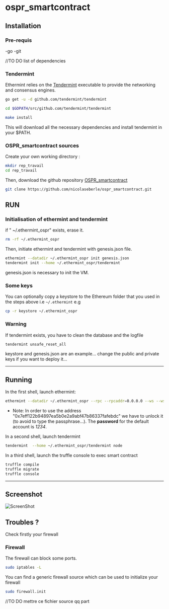 # ospr_smartcontract


## Installation

### Pre-requis

-go
-git

//TO DO list of dependencies 

### Tendermint
Ethermint relies on the [Tendermint](https://github.com/tendermint/tendermint) executable to provide the networking and consensus engines.

```bash
go get -u -d github.com/tendermint/tendermint

cd $GOPATH/src/github.com/tendermint/tendermint

make install
```
This will download all the necessary dependencies and install tendermint in your $PATH.

### OSPR_smartcontract sources

Create your own working directory :

```bash
mkdir rep_travail
cd rep_travail
```
Then, download the github repository [OSPR_smartcontract](https://github.com/nicolaseberle/ospr_smartcontract) 

```bash
git clone https://github.com/nicolaseberle/ospr_smartcontract.git
```


## RUN
### Initialisation of ethermint and tendermint

if " ~/.ethermint_ospr" exists, erase it.

```bash
rm -rf ~/.ethermint_ospr
```
Then, initiate ethermint and tendermint with genesis.json file. 

```bash
ethermint --datadir ~/.ethermint_ospr init genesis.json
tendermint init --home ~/.ethermint_ospr/tendermint
```
genesis.json is necessary to init the VM.

### Some keys

You can optionally copy a keystore to the Ethereum folder that you used in the steps above i.e `~/.ethermint` e.g

```bash
cp -r keystore ~/.ethermint_ospr
```

### Warning
If tendermint exists, you have to clean the database and the logfile

```bash
tendermint unsafe_reset_all
```
keystore and genesis.json are an example... change the public and private keys if you want to deploy it... 


---

## Running
In the first shell, launch ethermint:

```bash
ethermint --datadir ~/.ethermint_ospr --rpc --rpcaddr=0.0.0.0 --ws --wsaddr=0.0.0.0 --rpccorsdomain "*" --rpcapi eth,net,web3,personal,admin -unlock 0x7eff122b94897ea5b0e2a9abf47b86337fafebdc
```

* Note:
In order to use the address "0x7eff122b94897ea5b0e2a9abf47b86337fafebdc" we have to unlock it (to avoid to type the passphrase...).  The **password** for the default account is *1234*.


In a second shell, launch tendermint
```bash
tendermint  --home ~/.ethermint_ospr/tendermint node
```
In a third shell, launch the truffle console to exec smart contract

```bash
truffle compile
truffle migrate
truffle console
```
---

## Screenshot
![ScreenShot](https://github.com/nicolaseberle/ospr_smartcontract/edit/dev/screenshot_01.png)

## Troubles ?

Check firstly your firewall

### Firewall
The firewall can block some ports. 

```bash
sudo iptables -L
```

You can find a generic firewall source which can be used to initialize your firewall

```bash
sudo firewall.init
```

//TO DO mettre ce fichier source qq part

